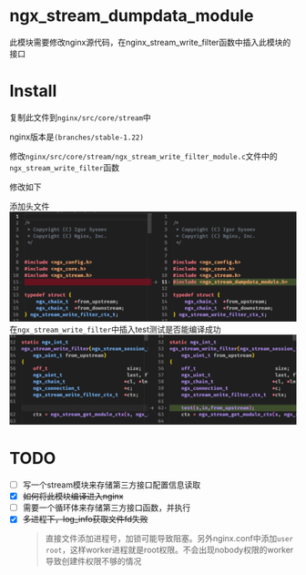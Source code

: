 
# ngx_stream_dumpdata_module

此模块需要修改nginx源代码，在nginx_stream_write_filter函数中插入此模块的接口

# Install

复制此文件到`nginx/src/core/stream`中

nginx版本是`(branches/stable-1.22)`

修改`nginx/src/core/stream/ngx_stream_write_filter_module.c`文件中的`ngx_stream_write_filter`函数

修改如下

添加头文件
![](.README.assest/2.png)
在`ngx_stream_write_filter`中插入test测试是否能编译成功
![](.README.assest/1.png)

# TODO

- [ ] 写一个stream模块来存储第三方接口配置信息读取
- [x] ~~如何将此模块编译进入nginx~~
- [ ] 需要一个循环体来存储第三方接口函数，并执行
- [x] ~~多进程下，log_info获取文件fd失败~~
  > 直接文件添加进程号，加锁可能导致阻塞。另外nginx.conf中添加`user root`，这样worker进程就是root权限。不会出现nobody权限的worker导致创建件权限不够的情况